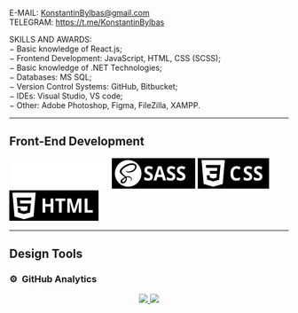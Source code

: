 E-MAIL: KonstantinBylbas@gmail.com  
TELEGRAM: https://t.me/KonstantinBylbas 
 
SKILLS AND AWARDS:  
−	Basic knowledge of React.js;  
−	Frontend Development: JavaScript, HTML, CSS (SCSS);  
−	Basic knowledge of .NET Technologies;  
−	Databases: MS SQL;  
−	Version Control Systems: GitHub, Bitbucket;  
−	IDEs: Visual Studio, VS code;  
−	Other: Adobe Photoshop, Figma, FileZilla, XAMPP.  

<hr/>

<h2>
 Front-End Development 
</h2>

<img src='./assets/react.svg' />
<img src='./assets/sass.svg' />
<img src='./assets/css.svg' />
<img src='./assets/html.svg' />

<hr/>

<h2>
 Design Tools
</h2>
<!-- 
<img style='width:1.5rem' src='https://raw.githubusercontent.com/KonstantinBylbas/SVG-icons/main/figma.svg?token=GHSAT0AAAAAABPTVQK7DXWZR2RDNW2QQSGSYPGSNJQ' />
<img style='width:1.5rem' src='https://raw.githubusercontent.com/KonstantinBylbas/SVG-icons/main/adobephotoshop.svg?token=GHSAT0AAAAAABPTVQK7DXWZR2RDNW2QQSGSYPGSNJQ' />
<img style='width:1.5rem' src='https://raw.githubusercontent.com/KonstantinBylbas/SVG-icons/main/adobeillustrator.svg?token=GHSAT0AAAAAABPTVQK7DXWZR2RDNW2QQSGSYPGSNJQ' />
 -->

### ⚙️ &nbsp;GitHub Analytics

<p align="center">
<a href="https://github.com/KonstantinBylbas">
  <img height="180em" src="https://github-readme-stats-eight-theta.vercel.app/api?username=KonstantinBylbas&show_icons=true&theme=tokyonight&include_all_commits=true&count_private=true"/>
  <img height="180em" src="https://github-readme-stats-eight-theta.vercel.app/api/top-langs/?username=KonstantinBylbas&layout=compact&langs_count=8&theme=radical"/>
</a>
</p>
